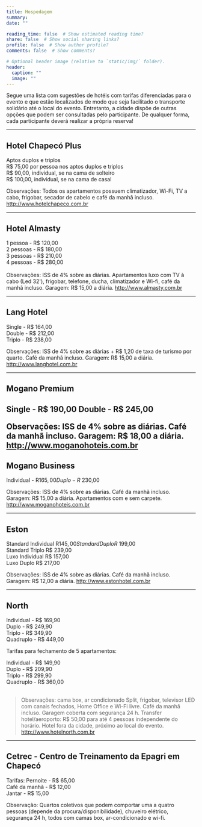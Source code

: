 ```yaml
---
title: Hospedagem
summary: 
date: ""

reading_time: false  # Show estimated reading time?
share: false  # Show social sharing links?
profile: false  # Show author profile?
comments: false  # Show comments?

# Optional header image (relative to `static/img/` folder).
header:
  caption: ""
  image: ""
---
```


Segue uma lista com sugestões de hotéis com tarifas diferenciadas para o evento e que estão localizados de modo que seja facilitado o transporte solidário até o local do evento. Entretanto, a cidade dispõe de outras opções que podem ser consultadas pelo participante. De qualquer forma, cada participante deverá realizar a própria reserva!

<hr>

<h2>Hotel Chapecó Plus</h2>

Aptos duplos e triplos   
R$ 75,00 por pessoa nos aptos duplos e triplos   
R$ 90,00, individual, se na cama de solteiro     
R$ 100,00, individual, se na cama de casal   


Observações: Todos os apartamentos possuem climatizador, Wi-Fi, TV a cabo, frigobar, secador de cabelo e café da manhã incluso.
http://www.hotelchapeco.com.br

<hr>

<h2>Hotel Almasty</h2>


1 pessoa - R$ 120,00    
2 pessoas - R$ 180,00   
3 pessoas - R$ 210,00   
4 pessoas - R$ 280,00   
</br> 
Observações: ISS de 4% sobre as diárias. Apartamentos luxo com TV à cabo (Led 32'), frigobar, telefone, ducha, climatizador e Wi-fi, café da manhã incluso. Garagem: R$ 15,00 a diária. 
http://www.almasty.com.br


<hr>

<h2>Lang Hotel</h2>

Single - R$ 164,00  
Double - R$ 212,00  
Triplo - R$ 238,00  


Observações: ISS de 4% sobre as diárias + R$ 1,20 de taxa de turismo por quarto. Café da manhã incluso. Garagem: R$ 15,00 a diária. 
http://www.langhotel.com.br

<hr>

<h2>Mogano Premium<h2>
Single - R$ 190,00 
Double - R$ 245,00 

Observações: ISS de 4% sobre as diárias. Café da manhã incluso. Garagem: R$ 18,00 a diária. 
http://www.moganohoteis.com.br

<h2>Mogano Business</h2>

Individual - R$165,00  
Duplo - R$ 230,00   


Observações: ISS de 4% sobre as diárias. Café da manhã incluso. Garagem: R$ 15,00 a diária. Apartamentos com e sem carpete.
http://www.moganohoteis.com.br

<hr>

<h2>Eston</h2>  

Standard Individual R$145,00  
Standard Duplo R$ 199,00   
Standard Triplo R$ 239,00   
Luxo Individual R$ 157,00  
Luxo Duplo R$ 217,00  

 
Observações: ISS de 4% sobre as diárias. Café da manhã incluso. Garagem: R$ 12,00 a diária. 
http://www.estonhotel.com.br

<hr>

<h2>North</h2>


Individual - R$ 169,90  
Duplo - R$ 249,90   
Triplo - R$ 349,90   
Quadruplo - R$ 449,00   


Tarifas para fechamento de 5 apartamentos:

Individual - R$ 149,90  
Duplo - R$ 209,90   
Triplo - R$ 299,90   
Quadruplo - R$ 360,00   
</br> 
> Observações: cama box, ar condicionado Split, frigobar, televisor LED com canais fechados, Home Office e Wi-Fi livre. Café da manhã incluso. Garagem coberta com segurança 24 h. Transfer hotel/aeroporto: R$ 50,00 para até 4 pessoas independente do horário. Hotel fora da cidade, próximo ao local do evento.
http://www.hotelnorth.com.br

<hr>

<h2>Cetrec - Centro de Treinamento da Epagri em Chapecó</h2>

Tarifas: Pernoite - R$ 65,00  
Café da manhã - R$ 12,00   
Jantar - R$ 15,00  





Observação: Quartos coletivos que podem comportar uma a quatro pessoas (depende da procura/disponibilidade), chuveiro elétrico, segurança 24 h, todos com camas box, ar-condicionado e wi-fi.
